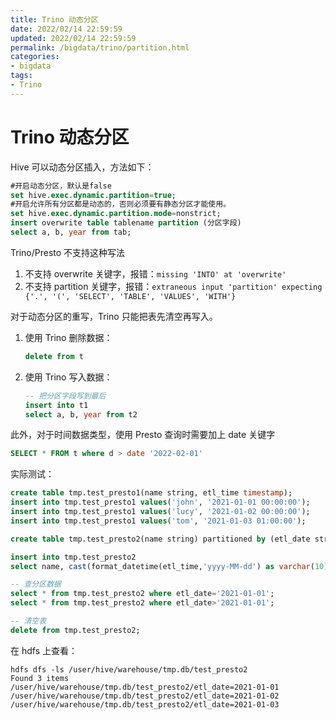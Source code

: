 ```yaml
---
title: Trino 动态分区
date: 2022/02/14 22:59:59
updated: 2022/02/14 22:59:59
permalink: /bigdata/trino/partition.html
categories:
- bigdata
tags:
- Trino
---
```


# Trino 动态分区

Hive 可以动态分区插入，方法如下：

```sql
#开启动态分区，默认是false
set hive.exec.dynamic.partition=true;
#开启允许所有分区都是动态的，否则必须要有静态分区才能使用。
set hive.exec.dynamic.partition.mode=nonstrict;
insert overwrite table tablename partition (分区字段)
select a, b, year from tab;
```

<!--more-->

Trino/Presto 不支持这种写法

1. 不支持 overwrite 关键字，报错：`missing 'INTO' at 'overwrite'`
2. 不支持 partition 关键字，报错：`extraneous input 'partition' expecting {'.', '(', 'SELECT', 'TABLE', 'VALUES', 'WITH'}`

对于动态分区的重写，Trino 只能把表先清空再写入。

1. 使用 Trino 删除数据：

   ```sql
   delete from t
   ```

2. 使用 Trino 写入数据：

   ```SQL
   -- 把分区字段写到最后
   insert into t1 
   select a, b, year from t2
   ```

此外，对于时间数据类型，使用 Presto 查询时需要加上 date 关键字

```sql
SELECT * FROM t where d > date '2022-02-01' 
```

实际测试：

```sql
create table tmp.test_presto1(name string, etl_time timestamp);
insert into tmp.test_presto1 values('john', '2021-01-01 00:00:00');
insert into tmp.test_presto1 values('lucy', '2021-01-02 00:00:00');
insert into tmp.test_presto1 values('tom', '2021-01-03 01:00:00');

create table tmp.test_presto2(name string) partitioned by (etl_date string);

insert into tmp.test_presto2 
select name, cast(format_datetime(etl_time,'yyyy-MM-dd') as varchar(10)) from tmp.test_presto1;

-- 查分区数据
select * from tmp.test_presto2 where etl_date='2021-01-01';
select * from tmp.test_presto2 where etl_date>'2021-01-01';

-- 清空表
delete from tmp.test_presto2;
```

在 hdfs 上查看：

```shell
hdfs dfs -ls /user/hive/warehouse/tmp.db/test_presto2
Found 3 items
/user/hive/warehouse/tmp.db/test_presto2/etl_date=2021-01-01
/user/hive/warehouse/tmp.db/test_presto2/etl_date=2021-01-02
/user/hive/warehouse/tmp.db/test_presto2/etl_date=2021-01-03
```

